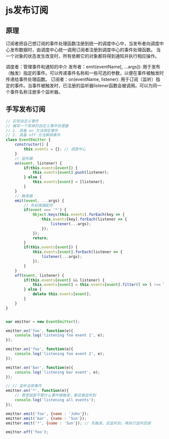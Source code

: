 # js发布订阅

## 原理
订阅者把自己想订阅的事件处理函数注册到统一的调度中心中，当发布者向调度中心发布数据时，由调度中心统一调用订阅者注册到调度中心的事件处理函数。
当一个对象的状态发生改变时，所有依赖它的对象都将得到通知并执行相应操作。

调度者：管理事件和通知的中介
发布者：emit(eventName[, ...args]): 用于发布（触发）指定的事件。可以传递事件名称和一些可选的参数，以便在事件被触发时传递给事件处理函数。
订阅者：on(eventName, listener): 用于订阅（监听）指定的事件。当事件被触发时，已注册的监听器listener函数会被调用。可以为同一个事件名称注册多个监听器。


## 手写发布订阅
```javascript
// 实现⾃定义事件
// 编写⼀个简单的⾃定义事件处理器
// 1. 具备 on ⽅法绑定事件
// 2. 具备 off ⽅法解绑事件
class EventEmitter {
    constructor() {
        this.events = {}; // 调度中心
    }
    // 监听器
    on(event, listener) {
        if(this.events[event]) {
            this.events[event].push(listener);
        } else {
            this.events[event] = [listener];
        }
    }
    // 触发器
    emit(event, ...args) {
        // 先处理通配符
        if(event === '*') {
            Object.keys(this.events).forEach(key => {
                this.events[key].forEach(listener => {
                    listener(...args);
                });
            });
            return;
        }
        if(this.events[event]) {
            this.events[event].forEach(listener => {
                listener(...args);
            });
        }
    }
    off(event, listener) {
        if(this.events[event] && listener) {
            this.events[event] = this.events[event].filter(l => l !== listener);
        } else {
            delete this.events[event];
        }
    }
}


var emitter = new EventEmitter();

emitter.on('foo', function(e){
    console.log('listening foo event 1', e);
});

emitter.on('foo', function(e){
    console.log('listening foo event 2', e);
});

emitter.on('bar', function(e){
    console.log('listening bar event', e);
});

// // 监听全部事件
emitter.on('*', function(e){
    // 意思就是不管什么事件被触发，都会被监听到
    console.log('listening all events');
});

emitter.emit('foo', {name : 'John'});
emitter.emit('bar', {name : 'Sun'});
emitter.emit('*', {name : 'Sun'}); // 先触发，后监听到，再执行监听回调

emitter.off('foo');
```
